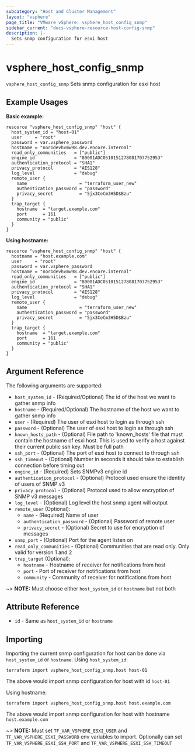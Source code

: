 ```yaml
---
subcategory: "Host and Cluster Management"
layout: "vsphere"
page_title: "VMware vSphere: vsphere_host_config_snmp"
sidebar_current: "docs-vsphere-resource-host-config-snmp"
description: |-
  Sets snmp configuration for esxi host
---
```


# vsphere_host_config_snmp

`vsphere_host_config_snmp` Sets snmp configuration for esxi host

## Example Usages

**Basic example:**

```hcl
resource "vsphere_host_config_snmp" "host" {
  host_system_id = "host-01"
  user     = "root"
  password = var.vsphere_password
  hostname = "nor1devhvmw98.dev.encore.internal"
  read_only_communities   = ["public"]
  engine_id               = "80001ADC0510151278081707752953"
  authentication_protocol = "SHA1"
  privacy_protocol        = "AES128"
  log_level               = "debug"
  remote_user {
    name                    = "terraform_user_new"
    authentication_password = "password"
    privacy_secret          = "5jx3CeCm3H5D$Bzu"
  }
  trap_target {
    hostname  = "target.example.com"
    port      = 161
    community = "public"
  }
}
```

**Using hostname:**

```hcl
resource "vsphere_host_config_snmp" "host" {
  hostname = "host.example.com"
  user     = "root"
  password = var.vsphere_password
  hostname = "nor1devhvmw98.dev.encore.internal"
  read_only_communities   = ["public"]
  engine_id               = "80001ADC0510151278081707752953"
  authentication_protocol = "SHA1"
  privacy_protocol        = "AES128"
  log_level               = "debug"
  remote_user {
    name                    = "terraform_user_new"
    authentication_password = "password"
    privacy_secret          = "5jx3CeCm3H5D$Bzu"
  }
  trap_target {
    hostname  = "target.example.com"
    port      = 161
    community = "public"
  }
}
```

## Argument Reference

The following arguments are supported:

* `host_system_id` - (Required/Optional) The id of the host we want to gather snmp info
* `hostname` - (Required/Optional) The hostname of the host we want to gather snmp info
* `user` - (Required) The user of esxi host to login as through ssh
* `password` - (Optional) The user of esxi host to login as through ssh
* `known_hosts_path` - (Optional) File path to 'known_hosts' file that must contain the hostname of esxi host.  This is used to verify a host against their current public ssh key.  Must be full path
* `ssh_port` - (Optional) The port of esxi host to connect to through ssh
* `ssh_timeout` - (Optional) Number in seconds it should take to establish connection before timing out
* `engine_id` - (Required) Sets SNMPv3 engine id
* `authentication_protocol` - (Optional) Protocol used ensure the identity of users of SNMP v3
* `privacy_protocol` - (Optional) Protocol used to allow encryption of SNMP v3 messages
* `log_level` - (Optional) Log level the host snmp agent will output
* `remote_user` (Optional):
    * `name` - (Required) Name of user
    * `authentication_password` - (Optional) Password of remote user
    * `privacy_secret` - (Optional) Secret to use for encryption of messages
* `snmp_port` - (Optional) Port for the agent listen on
* `read_only_communities` - (Optional) Communities that are read only.  Only valid for version 1 and 2
* `trap_target` (Optional):
    * `hostname` - Hostname of receiver for notifications from host
    * `port` - Port of receiver for notifications from host
    * `community` - Community of receiver for notifications from host

~> **NOTE:** Must choose either `host_system_id` or `hostname` but not both

## Attribute Reference

* `id` - Same as `host_system_id` or `hostname`

## Importing

Importing the current snmp configuration for host can be done via `host_system_id` or `hostname`.  Using `host_system_id`:

```
terraform import vsphere_host_config_snmp.host host-01
```

The above would import snmp configuration for host with id `host-01`

Using hostname:

```
terraform import vsphere_host_config_snmp.host host.example.com
```

The above would import snmp configuration for host with hostname `host.example.com`

~> **NOTE:** Must set `TF_VAR_VSPHERE_ESXI_USER` and `TF_VAR_VSPHERE_ESXI_PASSWORD` env variables to import.  Optionally can set `TF_VAR_VSPHERE_ESXI_SSH_PORT` and `TF_VAR_VSPHERE_ESXI_SSH_TIMEOUT`